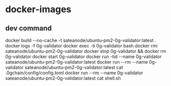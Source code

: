 # docker-images

## dev command
docker build --no-cache -t  sateanode/ubuntu-pm2-0g-validator:latest .
docker logs -f 0g-validator
docker exec -ti 0g-validator bash
docker rmi sateanode/ubuntu-pm2-0g-validator
docker stop  0g-validator && docker rm  0g-validator
docker start  0g-validator
docker run -tid --name 0g-validator sateanode/ubuntu-pm2-0g-validator:latest
docker run --rm --name 0g-validator sateanode/ubuntu-pm2-0g-validator:latest cat .0gchain/config/config.toml
docker run --rm --name 0g-validator sateanode/ubuntu-pm2-0g-validator:latest cat shell.sh